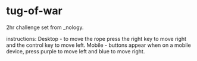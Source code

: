 # tug-of-war
2hr challenge set from _nology.

instructions:
Desktop - to move the rope press the right key to move right and the control key to move left. 
Mobile - buttons appear when on a mobile device, press purple to move left and blue to move right. 
